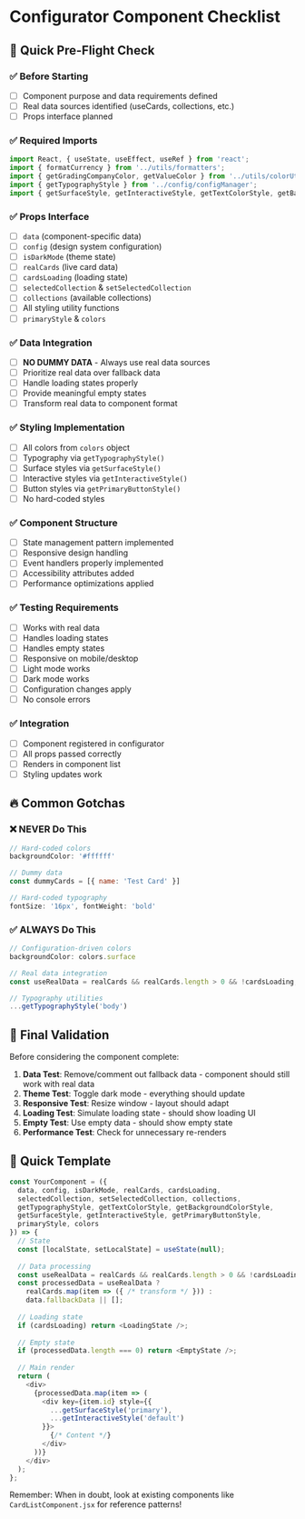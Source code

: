 # Configurator Component Checklist

## 🚀 Quick Pre-Flight Check

### ✅ Before Starting
- [ ] Component purpose and data requirements defined
- [ ] Real data sources identified (useCards, collections, etc.)
- [ ] Props interface planned

### ✅ Required Imports
```javascript
import React, { useState, useEffect, useRef } from 'react';
import { formatCurrency } from '../utils/formatters';
import { getGradingCompanyColor, getValueColor } from '../utils/colorUtils';
import { getTypographyStyle } from '../config/configManager';
import { getSurfaceStyle, getInteractiveStyle, getTextColorStyle, getBackgroundColorStyle } from '../utils/styleUtils';
```

### ✅ Props Interface
- [ ] `data` (component-specific data)
- [ ] `config` (design system configuration) 
- [ ] `isDarkMode` (theme state)
- [ ] `realCards` (live card data)
- [ ] `cardsLoading` (loading state)
- [ ] `selectedCollection` & `setSelectedCollection`
- [ ] `collections` (available collections)
- [ ] All styling utility functions
- [ ] `primaryStyle` & `colors`

### ✅ Data Integration
- [ ] **NO DUMMY DATA** - Always use real data sources
- [ ] Prioritize real data over fallback data
- [ ] Handle loading states properly
- [ ] Provide meaningful empty states
- [ ] Transform real data to component format

### ✅ Styling Implementation
- [ ] All colors from `colors` object
- [ ] Typography via `getTypographyStyle()`
- [ ] Surface styles via `getSurfaceStyle()`
- [ ] Interactive styles via `getInteractiveStyle()`
- [ ] Button styles via `getPrimaryButtonStyle()`
- [ ] No hard-coded styles

### ✅ Component Structure
- [ ] State management pattern implemented
- [ ] Responsive design handling
- [ ] Event handlers properly implemented
- [ ] Accessibility attributes added
- [ ] Performance optimizations applied

### ✅ Testing Requirements
- [ ] Works with real data
- [ ] Handles loading states
- [ ] Handles empty states
- [ ] Responsive on mobile/desktop
- [ ] Light mode works
- [ ] Dark mode works
- [ ] Configuration changes apply
- [ ] No console errors

### ✅ Integration
- [ ] Component registered in configurator
- [ ] All props passed correctly
- [ ] Renders in component list
- [ ] Styling updates work

## 🔥 Common Gotchas

### ❌ NEVER Do This
```javascript
// Hard-coded colors
backgroundColor: '#ffffff'

// Dummy data
const dummyCards = [{ name: 'Test Card' }]

// Hard-coded typography
fontSize: '16px', fontWeight: 'bold'
```

### ✅ ALWAYS Do This
```javascript
// Configuration-driven colors
backgroundColor: colors.surface

// Real data integration
const useRealData = realCards && realCards.length > 0 && !cardsLoading;

// Typography utilities
...getTypographyStyle('body')
```

## 🎯 Final Validation

Before considering the component complete:

1. **Data Test**: Remove/comment out fallback data - component should still work with real data
2. **Theme Test**: Toggle dark mode - everything should update
3. **Responsive Test**: Resize window - layout should adapt
4. **Loading Test**: Simulate loading state - should show loading UI
5. **Empty Test**: Use empty data - should show empty state
6. **Performance Test**: Check for unnecessary re-renders

## 📝 Quick Template

```javascript
const YourComponent = ({ 
  data, config, isDarkMode, realCards, cardsLoading,
  selectedCollection, setSelectedCollection, collections,
  getTypographyStyle, getTextColorStyle, getBackgroundColorStyle,
  getSurfaceStyle, getInteractiveStyle, getPrimaryButtonStyle,
  primaryStyle, colors
}) => {
  // State
  const [localState, setLocalState] = useState(null);
  
  // Data processing
  const useRealData = realCards && realCards.length > 0 && !cardsLoading;
  const processedData = useRealData ? 
    realCards.map(item => ({ /* transform */ })) : 
    data.fallbackData || [];
  
  // Loading state
  if (cardsLoading) return <LoadingState />;
  
  // Empty state
  if (processedData.length === 0) return <EmptyState />;
  
  // Main render
  return (
    <div>
      {processedData.map(item => (
        <div key={item.id} style={{
          ...getSurfaceStyle('primary'),
          ...getInteractiveStyle('default')
        }}>
          {/* Content */}
        </div>
      ))}
    </div>
  );
};
```

Remember: When in doubt, look at existing components like `CardListComponent.jsx` for reference patterns! 